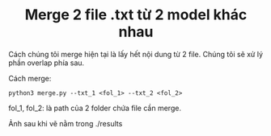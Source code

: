 # <center>Merge 2 file .txt từ 2 model khác nhau</center>

Cách chúng tôi merge hiện tại là lấy hết nội dung từ 2 file. Chúng tôi sẽ xử lý phần overlap phía sau.

Cách merge: 

    python3 merge.py --txt_1 <fol_1> --txt_2 <fol_2>

fol_1, fol_2: là path của 2 folder chứa file cần merge.

Ảnh sau khi vẽ nằm trong ./results